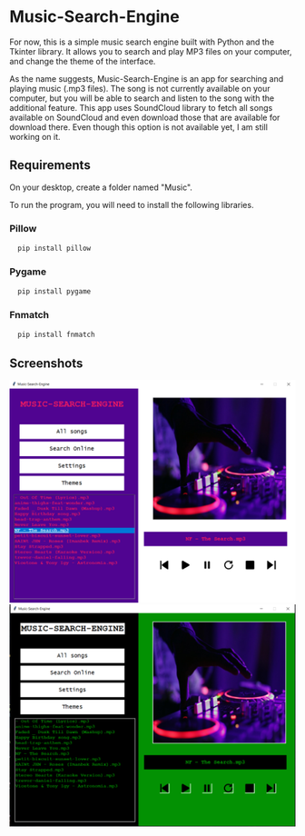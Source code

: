 
# Music-Search-Engine
For now, this is a simple music search engine built with Python and the Tkinter library. It allows you to search and play MP3 files on your computer, and change the theme of the interface.

As the name suggests, Music-Search-Engine is an app for searching and playing music (.mp3 files). The song is not currently available on your computer, but you will be able to search and listen to the song with the additional feature. This app uses SoundCloud library to fetch all songs available on SoundCloud and even download those that are available for download there. Even though this option is not available yet, I am still working on it.





## Requirements

On your desktop, create a folder named "Music". 

To run the program, you will need to install the following libraries.


### Pillow

```bash
  pip install pillow
```

### Pygame
```bash
  pip install pygame
```

### Fnmatch
```bash
  pip install fnmatch
```

## Screenshots

![alt text](assets/music1.png)
![alt text](assets/music2.png)




